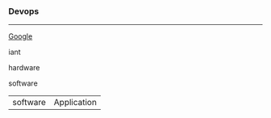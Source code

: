 ### Devops
-----------
[Google](https://www.google.com)

iant

hardware

software

|        |       |
|--------|-------|
|software|Application|
